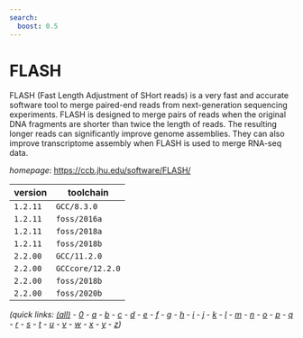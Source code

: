 ```yaml
---
search:
  boost: 0.5
---
```

# FLASH

FLASH (Fast Length Adjustment of SHort reads) is a very fast and accurate software   tool to merge paired-end reads from next-generation sequencing experiments. FLASH is designed to   merge pairs of reads when the original DNA fragments are shorter than twice the length of reads.   The resulting longer reads can significantly improve genome assemblies. They can also improve   transcriptome assembly when FLASH is used to merge RNA-seq data.

*homepage*: <https://ccb.jhu.edu/software/FLASH/>

version | toolchain
--------|----------
``1.2.11`` | ``GCC/8.3.0``
``1.2.11`` | ``foss/2016a``
``1.2.11`` | ``foss/2018a``
``1.2.11`` | ``foss/2018b``
``2.2.00`` | ``GCC/11.2.0``
``2.2.00`` | ``GCCcore/12.2.0``
``2.2.00`` | ``foss/2018b``
``2.2.00`` | ``foss/2020b``


*(quick links: [(all)](../index.md) - [0](../0/index.md) - [a](../a/index.md) - [b](../b/index.md) - [c](../c/index.md) - [d](../d/index.md) - [e](../e/index.md) - [f](../f/index.md) - [g](../g/index.md) - [h](../h/index.md) - [i](../i/index.md) - [j](../j/index.md) - [k](../k/index.md) - [l](../l/index.md) - [m](../m/index.md) - [n](../n/index.md) - [o](../o/index.md) - [p](../p/index.md) - [q](../q/index.md) - [r](../r/index.md) - [s](../s/index.md) - [t](../t/index.md) - [u](../u/index.md) - [v](../v/index.md) - [w](../w/index.md) - [x](../x/index.md) - [y](../y/index.md) - [z](../z/index.md))*

